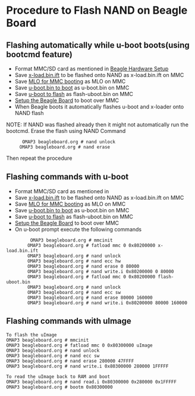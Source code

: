 # Procedure to Flash NAND on Beagle Board #

## Flashing automatically while u-boot boots(using bootcmd feature) ##
  * Format MMC/SD card as mentioned in [Beagle Hardware Setup](http://code.google.com/p/beagleboard/wiki/BeagleBootHwSetup)
  * Save [x-load.bin.ift](http://beagleboard.googlecode.com/files/x-load.bin.ift_for_NAND) to be flashed onto NAND as x-load.bin.ift on MMC
  * Save [MLO for MMC booting](http://beagleboard.googlecode.com/files/MLO_revb) as MLO on MMC
  * Save [u-boot.bin to boot](http://beagleboard.googlecode.com/files/u-boot.bin_autoflash) as u-boot.bin on MMC
  * Save [u-boot to flash](http://beagleboard.googlecode.com/files/flash-uboot.bin) as flash-uboot.bin on MMC
  * [Setup the Beagle Board](http://code.google.com/p/beagleboard/wiki/BootingBeagleBoard) to boot over MMC
  * When Beagle boots it automatically flashes u-boot and x-loader onto NAND flash

NOTE:
If NAND was flashed already then it might not automatically run the bootcmd.
Erase the flash using NAND Command
```
      OMAP3 beagleboard.org # nand unlock
     OMAP3 beagleboard.org # nand erase
```
Then repeat the procedure

## Flashing commands with u-boot ##

  * Format MMC/SD card as mentioned in
  * Save [x-load.bin.ift](http://beagleboard.googlecode.com/files/x-load.bin.ift_for_NAND) to be flashed onto NAND as x-load.bin.ift on MMC
  * Save [MLO for MMC booting](http://beagleboard.googlecode.com/files/MLO_revb) as MLO on MMC
  * Save [u-boot.bin to boot](http://beagleboard.googlecode.com/files/u-boot.bin_autoflash) as u-boot.bin on MMC
  * Save [u-boot to flash](http://beagleboard.googlecode.com/files/flash-uboot.bin) as flash-uboot.bin on MMC
  * [Setup the Beagle Board](http://code.google.com/p/beagleboard/wiki/BootingBeagleBoard) to boot over MMC
  * On u-boot prompt execute the following commands
```
         OMAP3 beagleboard.org # mmcinit
        OMAP3 beagleboard.org # fatload mmc 0 0x80200000 x-load.bin.ift
        OMAP3 beagleboard.org # nand unlock
        OMAP3 beagleboard.org # nand ecc hw
        OMAP3 beagleboard.org # nand erase 0 80000
        OMAP3 beagleboard.org # nand write.i 0x80200000 0 80000
        OMAP3 beagleboard.org # fatload mmc 0 0x80200000 flash-uboot.bin
        OMAP3 beagleboard.org # nand unlock
        OMAP3 beagleboard.org # nand ecc sw
        OMAP3 beagleboard.org # nand erase 80000 160000
        OMAP3 beagleboard.org # nand write.i 0x80200000 80000 160000
```

## Flashing commands with uImage ##

```
To flash the uImage
OMAP3 beagleboard.org # mmcinit
OMAP3 beagleboard.org # fatload mmc 0 0x80300000 uImage
OMAP3 beagleboard.org # nand unlock
OMAP3 beagleboard.org # nand ecc sw
OMAP3 beagleboard.org # nand erase 280000 47FFFF
OMAP3 beagleboard.org # nand write.i 0x80300000 280000 1FFFFF
```

```
To read the uImage back to RAM and boot
OMAP3 beagleboard.org # nand read.i 0x80300000 0x280000 0x1FFFFF
OMAP3 beagleboard.org # bootm 0x80300000
```